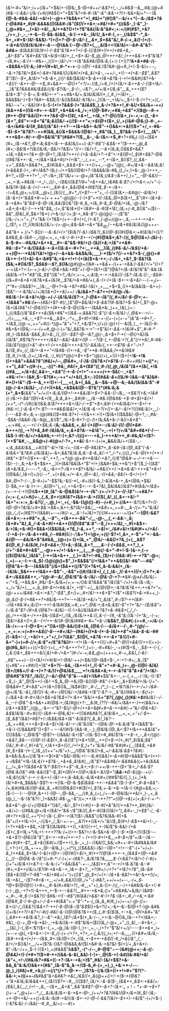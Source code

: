 _)&!+:_#+"&(+;(++(_(&_+"+$&(+-(@&;_$-@+#+*+/-&$?+!_-_/+#&$--&__#&;(*_@+#(#&:-(_-_&&/-_(/&-_(+#((_#&$()+"+$&"&?+#-#-(&"_-&"-&&-+?(_+-&&+&_)+*--_-(&__(@-&-#&&_-&_&(-+&!+)--_@_++?&$&*+"+!_#&)+"(#()$"_--_&/+_+*_(--&_-/&$+?&(-@&#&*_#(#-&&&&(()(&&#-/&"($()(++&+;+#&!+#+*()(_&$-_(-&"_)-(_@+#&+__(+&)-+&!__&/+*&?()+!+?$"&&(/&:&"&#+;+:+/(#(#$?_+&?_/++_(-_-_-*-&--((-$&-&)&$_-&:(-+*&-_(&!(/_&+#-)_+-_(/&$$"-*_&-&+_+#+$-)&!-$&$_)-*(+()+?-@-$-/&!-)__&*_$+$&"&/_#-(-+_&((-(+/(-+:&*&!()($_/&!&/_#+-&--_-@(&&:(--@-/$?+(___&($+$+!($&!&)+:-*&#-*&"&?-_&#&_+___-$(&&$(___(&(#+)-)-$$"&?&*+?+(-$-)(/_$(#+!(*+)+#&+&_-_&!-$$"+"&#+$&"(&_+&!_$+)&)+_(_+$+:&)-$_@_@+*++&!_(+++&&:+*$"&!&?-(&;_#+;-*&:(+-*-#&*+-_)(*_)(+-)&!-/+-+(&"&&_#_&(@&:&;_(+:(-(+()$?$?__&+_&+#&-_/(-+$&$&+(/(-&;-)_#+!(#+_&!_#-*+-+__-()-)_@(-+&&:_)$?&#-@+#_(+(-$-&(*+$--_)-$&:+?&?&!+$&*(-&#+?&#&!()(/&#(*(*&_&(+&-_-++/-_+!(--*(+&:-$$"_&$?$"($(--$+_&)&!+"+&-&+_(/(/-$&*($&)&!+$_-&++)&*+*&?&_-)_-+!+!_&&#(/&?+&-*+$(/(--&++-@--+$_#+*&_&*---@()+"+?_/+-_)($_/+#_(+(+)&/+:&++&-/-)($+!&/-__)&"&?&&&#&/&$&/(/&-$?_/&:-*_$-(-_-/&?-_+/+/&+(/&;&"__&_+++($?&!&*+:$"-)-$-_+;_$-#&)+-+"-++#&+&/+;&)&(&)&!(*_(_#_/+(&!+;_-&&&$&/-)+$+?&#+-&$&;((-&((&$&&(-&?&/+:_)((&--_+)&/+;_$+)-$-/+?+;+)(_-#&)--+"+;-&&)(#+&-$__-(+!+?_&&$-)+"&)&$_$_)_&-/+?&*+!_#-&(/+$&/&_+*-++)(&&*+*&+(((&+#+_-+-&$?_+&*&&+&_/+;+((@-$_#+;+#&;+&$"+)($_@_--#-+(#+*-@$"&&(((*-*+?&$-@+(($(_+&+!__+(&_+?-@(/((&+_(+-+;+-()_-&+(&+"_$$"+:+$+"&"&;&(()&/-+_(_/($-++"+;+$(@+_($+_(/_+(/&#-@&;()-#-_+--&+/&#&-&!(#_$_&(_(/&"_&_(-++?--+(&+&$+-&/$"-+()&&+:+_&)_)($+"+/_+-#&--$(-_$+"&?$?_--++#(&&*_&(*_/&_+$&&&:(@&!-+_#&"(&_)__$?&&-/+$+)___(&"-*+*&$+*-#(*-+-@+$&!&"$"(#&#+?($__&-_-&-(&+:+$_#__+?+#&$_(($-)()+_($&*(#+_(&-+&?_@+:&;&$+/&-+-&&_)&/_)+_+)-*&?-#$"(-&$&-+"($-++-_@_&(#+;-$&!_&+?(&()&/&;-$&/+?&$_/+"((+:-)&$(+$?__--_&+)&;&;()_$&$+*&*&?+)&;+$&*+?&*-@-@+?_(&)&?+*+(-(+&-&&/+?-+$"+:+$(@+)_$(#+$&?-@&((#&?&++:-&_-+)&&+!&&+#(/+(+!&"_-_)_++:_--*_+-(&+_$(/$?_((_&&-++"_$_$&/+$_&&?+__$(#(&&+_&&$+$+-++(/++_--@+"(@(_-#+/&+&--&&!&;&!(+&&&$-)+_-#+)&*&?-(&;($-/+$+$&((@&!+?-)&&&&(&-#&_((_/+;(+&-_@-)+++_-#+?_+(@-*+?+"_-(*-/&+_($"(&_)+-+*-@+$_(($&"&)&;(/&$-/&++)_)+"__-@-&&)(--_+_+:&;+#&(&--*_/-_(((-_-($&)(*(&$?(#+"+&+*&/_)&#&:&:$?-/+!+&+;+/+"-_(-&(&?_#-$&-&-(+(--*+:__&#-&+_&&(@&*(#$?($_$-*-/&+_--/+*&$_@+;+/(/&__@+)_(&((/(__#+*_/(+$?-$-+$"+_-(-(((&*(&+;-_&#_@(*--&!&!+)(&-&+(+"_&&&+#-$+(++++$"-@(@(--(_-(+$"+*((-)&&_@+$(&+!__$"(#+-(&+&-&-+&#+"&"&$+$-@-)&;&&($()&"($-#_&_+(&_#-&_$-@&/+)&_-@-/&?+&+;&+&)-*_)-_-++!&"_$&_-)+;$"&)&*((+:(&___#+-_&-#($+!&!_(&;+(-#_$((&"+(_$(--&&"_@&(_#_$&_+?&*_(-/+&-)(/-)+;_$-+_#&-$"_/-@(@(/---*(*$"&"(/&;-/+;+"+_(*+"&&-(+?&$+_(_+*+--$+(+(_(+:&?_(-@+)(@+-_&_--++-++&+(_($$?_)+($?_)(#(*&)&_((&/+-(+-@+;&_&-&#-*+&+"&&_$_@_((-+$&/&_+#&(&)&((@+++-&_&"&$++($_/+"-$()(---&-&(+(+"($(&$?($-_&)-)_$&?(_&)(@-$_((#(@&_+;+#(_&!_&(+($(/$?&#&$_&-)&#--_/(@+:+_+_+&-/-#-(+$+-+(+*__(#(@&$+;&?-/((_$_@()&_+/-_(_&)-(-&-$-#+--#&/&/+&+*&__#+-&"&$-#&!+_()-_(&_)(+&;+)&"+*&#-#&:-$+"+:&/()&&&-+:&+((&:&+-#+?+:__++&__)(&_((#&-&/-/&$(/+&-++)_@+--*&)&?(_&!+!_@+/--&+&&-&&$&/&;___)-*($_/+?(/-+_+&?+$-/_@()+#(&+*-(+!(+&)-&+:&#$"&;+&_++!+!_-(+(&($+&-*+;-/-/&+_+&?_$-$&?(&($&;+#()&!$?_$_$&$--$?_$()_&__(@_#(@+(_(&#-+_+&&_+-/(++_-+&_&:_)-&&(+/+"((+?+_-+(*&*+?+:(_+_-_+;_)-_&)-/-@&_+&&:+#$"+(-@+(&?+($"(@&?+_(&-&_(&?&"&"-&&:(&(&&!&*-*+?+"_#$"(&_$$"((&"+?_/&(+;+-+_+;&!&;+-+:+&&(((-(&?-(&:&:((-_-$&#-((_&_+#+&+&+)&?&*&_+*(&(#__$?&/+&+#&/+)_&-(+:(+(&-$+-+:&+&)-*--(-_$+_($(+-$(*$"_#_+-)_)&&$?+__)&:__-@+?+&-+&?+#&)-)&(+_+___+$+$_((*+&(&&(&--&++(-($&"--+:&?&/+/+/&!_)&*()++&)_++/-/__&/_&&$+?-$&?++(*&(_@-/&_-#&!&:-)+:&+&!+/_@_-+(-/-_(*&!&/&($?-+_)-@&+-(&"((_#+/&(-$-@+;+-+*_)&&&"+#&:(_+--__)_#&(_+$?-#(/_)$"_@+$&/&)+$-&&?(#-_&!&?+$-&(+(_$?-@+(&*_+(&(#&"+)-@&!((_(++(#++&*-$-@(/(&+--(&&&*&:_)++_)&(_)+:-(_((/&$_/(/&"&$+++&($_&+#&"_+((&&_-+;&&&?((-_$"(/-&+/&!&)-/_@&*--+/--_/(+____+&_-_+$?-$+$+&__&$+_-*+__$+#_)+!_#&_-_+-(_(+-(+(+-+"(*&"&_-+_#+?_-+)&$_)(@-+_++"+#((-*(@+"&"+"+?_+&/$?+;(/+)(*-@(+($-$-&($_)__+-(&()-#-#&+&+(@&;--+-(++#_@-)-)+"&/_&&?&:+:+"-+$"&(_+-&&-+)&(_#+_$"_#-#-*(#_)-(&$&&-$&&_&(+&:_)(_(((--$$?-@--&?_@(-_&+$+?-*(--@(/_+&)(&((&!$"_#$?&_$?($+++++/&*&)-*-&&)-&&!+$(@--$?($-(_+-@&:+?(_&"(/+*&!_#-#&-((&($?_$($(@(_(+&"-#+*+!-(+++$&!++++&?(/-&&)&/(_++-+$?&-&*+"-/+?&/($_#+_(/_(&!+-&++"+)&#&-((+:+&_-$"+*&_-#(&&_&;(*+&(#&#($_#_)+/&_()+/_)&*&_-)_#(/(*(@(/+$_++$+"(@(/+)_+(((+($+(+!__&-+!&((++&&"+_&*&*&?$"(#&)+/--_@&#+_-(-)&-()&?&+(+$?&-_/-__-_#++_#&(+__$+((*+;+$+"(*_&$"+((#-(+__-(((*-#&;_#&(+_&*($$"((_#-/((_@_/&(&"(&+*(&(_+!&((#&___+/&+&(_&&+-_+&$"(-+-&-(*+!+"-++_++(_+*-$&(--_+&?+#&:+!+:-)&#_$--$?(#+;-++*+/+&((_$+;-)()(#_&&-&_+_((&/_#-)&&--&"&)&#-#_+()+!&"-(_$-*-&_++!()+:-(___+(_&+(_&&__&--$&-_+_@--&;-&&/(&(&&:$"-#(@-/-&+/&(&)-_-/-/+)(*&&_+&$&&(@--$?&"(*(#&:&;&(+*_&+$__(_&*&"+"+/+/(*+:&;&/(@+!-*+&&/&!+$+?-&&-()-/&;_-+$&?(+&;+)&#((_-_)&:+!-$&"(@(+&+(#__&;&_&*-_&#(#-__/&--#&:(@&#&-+$-#+$(+&(+!(++*_-(*-/(#(/&!(&&;&!$?+*+___+&+/&)-/-+$"+$+;&#-(+*&(&_&/++-$+!-*(#&:+!_(-&-&+?+:$?--+*+#&$(&&)+;+)&!&-&-+?(+((+-&/--&!+?(((#&:&(+__)-(----&$-#+;&;+-(@(#&(($+#&:$?+*(-+)_(&++:+!(+($(&+(($&$&(-@+?_-_#&--$&&-/(&&#-/&:-#_@__&!(_$"_/&:+$-#+?-_()-/_)+(&;&&+&-/-&((+_&*$"-_+;+#&_+;--+(-(+$&;&_-(__&;-&&*&$_+_&(-(+(@+--/&:&)-(((-@(*&#-&+++/()_-+?(*&_&#-)&)&/&_+;&+$?&:-+&!&"+_-*+(+?_(+/&"&#+#&*(-(---_(&$-)-#(-&/+/+&&#&;+-+!-)+;&?-/((()+---+&_)-*+*&!+*_#-#&;&!+($?-(++$"&#_-__&$_@+)-#(@+/_-$?+_+$++&(__-&+$+$_-_(+)__+_&__&&(&/+*+(___$&-_-+;&_&&&!&&__+#()$"-_&!+?&_-/+;-((&+_-@-#&)$?+_&-&#-)&:(@_&$"_(_-&-&!&&+"&?&#-(_/&(&_&*_)+-_&+;&*&?&)&:&;&:-$-&_&(-+"_/-*+;()()_/+&-@(*+(+*-)(#&"+:$?_+(_($+*--&"_++?_-+*(@-@+#+*&!&(-+&?_/(/$"_@&#-+-/-+-+&_---*($(--/-_&;+&+$+$&*+__)(*(&&?&&(&+"$"+!+;(&&#+$&;+*&"(+$"($_(-((&$"(_&+&/&$_)-----*_-&;_-&++?-/&++*$?_+&!&/_-+#&$($(++(-+&*&:&!-+++&"+&+!_((@&*&/_)&+(*(+_)_)(/-$-*_-+$(_+$&;+/+-&+_@+-&)_-((+&&;-$&(+-_$+/+)+?&#_@+?-/--_$-#+)+"-$$?&;-&((-*(_-#+/&!(-&_(-&)&*&-+_&*(@&;+$&)()-$&_++-&-)+:+-_&(@+"(_+/_++&+$+:-+-$+?&)_$&)&&_((&$?+#(&&/+!&$+(+:-_+-(-+!(@&__$+*(#_(&"-&-@&$(*&!+-+-(*&"_-(+-/+?-)+-((-)$"--+#&?+(+;+-(_+/+#()+-_(_&_$++_)(#_)&?+(_&&_+-&:+(_(($(_&!_((_&+-+&!-*(&+"+:+:+_&-&?(/_-_@_)+:_+(_-$&-((_@(_()-#_)--(+_#_)+:(/&*__+-&?(/&_+?+((-(@-@+?&!&/+#+$&:+$&_+;&++;&?_(&)+$&/__-*&#++_++#-__&-/(+-*+"&/&)(@_/_/(+(#$?(_+!(&&#(+--+/_#(/-+__&:-)_+_)&)+?(/()_#+$+$++--+/(__)+"--(@(-&*&?_(&_+&+;-++#$"+_&_--$"-_+(&+++-$&"-/__-@-__(_+-&&:-_&;(&+#+"&)_&_/-&-&+#(++&++()(@($$"&:$"-*-$_/+++/&)_-_#(+&$+-&:+)&;+&-#()+$&&+)($&)&*&;+?_$_)-&_++*_-+$_)+:_/&#+*&!+!&#(#++_/+&(--)-+&-(*+*-/&_-*&++#&_(--#&#(*__&)_)-/_(__&_+*_)+!_@+;+(((_-$?+!_&+_+-$"+"+:-&&*-&(@----&*&/&+$"&#&&__(@+)+:()+(&_+"_@&/--&&()+?&_(+(__&$?_$(@_#_)-&(&(#_(+$+&&$+;$?(+&;-$(&_&+?____&:-(-(+$&$_++?_)_+(/+"-$&*_#+&$"__-@+++/+!-&&++__(___#-@(/-&+"-#+!-$-)&-+;(-+(($(@&!&/_)&)&"_(-*+(&+&++__(_)+:&?+!-#&_($_)+(-)(&&_-#(-+-+?$"-@+;(_+(--+;-(-+-&_$(-()_@(@()+_$"_)+$&$&"(/+!&&+"++&$((&!-#&"---#&"(@&"&+-$---)&$&($"(/&+($_&++_((/$"((+?&*(_&-&:&&(+_/&--)&)&:_$&*+++!&&++-$$"-_-&$"+((#_/(&_/_$+)_(_)_)&-_)(-&++)((+;()+?+;&-&*-/&$&$&++_-*(@-#--&/_@&!$"_&-&-/&/-_-@&-()-_+?-+__&#-@__+/-/__&/&$(-+:$"+$_-+&&;&*_#&/-$+;&/&*+(+;+-+/()&:$?&&&"&"(&((&"-/+)+/&:(&-/&;-+_/+"&(+(___+_&_$_#-$+!+#&:&(+_+!$"-+(__&(@(@+;-_&?&!&?&++;++&?+"+;(@-+_++/_&_#&:+&+:+&$?_/$"-$$"_$+/_)+:_#+*_)&!-++&_+$"+)$"_+(&$?(+&:+#++_)-@_&()-$-)+#&++?+#&)_&-++?+*--+(&)_$-*&/+"(_&)&"_#-/$?-++(&#-_-/(&+#&:_#+;&/()_+-++!-_&!&#($&;+#_++*_@&:+;&*&;&$(-$"+?+"&/--($_/_&$"+(-/&:&"$?-(_#+_&:(@&?+-_&(*&)--((-)+&_(_/&)&_&#+?&?+&-#&$+(_/_/-@_/+++)&*-/+++$_&-_((&$+!_/(&_/&(&/++&:((_&-(--(#_-&"&;((&:-)+"&;_-(-+;($&!+&&+()+;&--(+!++-_&!(#-@(&(#_#&*-#+"+&-/_/__&$&?_@&#(-(++#_-+/&-(+(&-/+:-+-(-@+$+;+"()&+(@-&&/()_$+)&_(@&:(---&(&*--(-_#-*(@(--_+_+:+:+(+#++&$(/-$--+#+/&)--(#&)+((*&-(*-$-)&)+*$"+)&&-$-_&:-#_#(_($-$&$+:-/_-+&(++_+"+/_(+?(&&"_$(@(*_+&?&-++-&+"&!(/(*+#-&+"-)+)+#-/_/+;&:$"+/$"&?_&(__#+-+!+(&--&++(((/+#+_&"-@((+&&!((++(_(++)__-@(#&_&__#(++((/+$((-)+(__+?-&+++?+?_)+(-_-#+#&(-_-+(#($+$_-_$_$-+-(-(_-(_&:()&+_$&+++&(($__($&)+#-/+&+"(#-/+-+;&$_@+(++++_#-+_&&)_(-&(-_#$"+++)--((+(&)+!+#_/&!+!-@&!-_++(_+$&/(@-(&$+$-_+-+?-#+;_&_($"((+#&"+++#_#_/()+)&"__+$+?(--&&_-(&++(+!_/(-&"+*+#-&_)+-_@-((@(-&)&)($+/(#&*+/(-&-+)+?_-&/_)(+_@&)&$____+!+/&$&+&;_+_-+-&?&"&"&+&"_)+!&)-@&#$"$?$?_/&((/_)--&/-@&"$"&*--+*&(+!(*&#+__$&"&+--_+-(_+__-/-)&;-((-$?+$_(-_&"_@($++(-_(&!_-+$_&_@-+&;(@-&()(@-#&"-(+&+;_&+$(#&!+/&-(/+"-@&*&#+?_#+&&"+*_/+)&+()_$()&__)&$_#($(-_#-/__(*_)--(_+!&?(&(+-*-/+/-/&#-@+/&"&;-&(_($(_()(-&;-#_+-)_@()&/_-+)&#&:+!$"(-&?-+__&"&)(#&&+;-$(/+)-(-/&&+&-#-#+)&(+$&+&?&$+?+:&*+"&_&_(++&__+"$?(_(@(_()(#&:+$___#&*(&(--/-&_--(-@&"-&+*&&+_+#(@&:+;(&(#_@(*+?-__&(#_($?$?(*_--#&/+/_&&++-_)+*(&&/++(/&++&_$$"_)(@__-&+-+"&?-$(_(/-@+(++&_+&__(__#+#_+&-++&#(-+"&/-@&+&)-*&$&)&!&:-#+#(/()-(&#-*-@&;&)+-+!()&#&#&?(_&!&!&*__+_+_+"+/-$+-($_&$"(&&)+#$?+(-/&$&/&&+(&"-&(&$?(_&_&!_)&?--_&_++#&;+++$+$+&+$(*+)&-&!-+-/&"&((_&"--(@&-_@-+&:&/&"&+_(&&$"&-+&-)-((/&&&#$"()+$$?---$&!(#($-)&&-#_-_)_@&!&:(@_&+:$?+!&_+*+&&)&"+_((((&$&:-/_@&!$"-@$?+-(/&&&)-&+)$"_-_/(&-$((+#_#&)$?&--*+$-+_-_&+/(@(-+&&?_$&_---(_((@-)(-&$(+_&-&()$"(/+&+!(@__++()+$-+(*_#(*_$(&&;_$&"()&/_#-#-/_#(+&"(_+)&*+$+((/_/_/+!+$_)+*+"&/&(-#&"&#(#+(__($&$_+&#(#_$+*_$&-(*-(_)&_(/(++"+/&"+)-__/(@&"&!&((+&_+/-&&)&:&$+?&#_(-&+&&:&;&_+/(/&"&*_-+$(*&"+$&)-@&:+!-___--&;_#((&&_)+-&+_#(@+&&&$"&+(*+!-+-/&$&"+!&-(_&;&(++$?&-_+&*&_&!&#(__/&"$?+&&#&(+:&&_#_&&_((+*+&(&&&(__/+_&*+?_(&$&*&"&?-$&!(++_+*$"-&_&+;+$-/-++/&-++-(_$+"&+_/-&&:$?(@&:&(_)&"-#&-&&(($"-$_$(*(@(*+((@+/&&+:&)($+"(__&&-+(__(-&*(@--+(_/-+&;&!_)(/&"-(-+-)-&_++(-(&!-++;&-_&&;&;_-&/&*&#+/(#_#$?&)((_)_(+_(*&(&!+#+&_$&&&/-$$?-*-*()&:-@-&-$_$(&&&-++:-*&&&"($-)-$+"_#-&+&&"-(+;&#(#&(&((@-&&_&_+#()(@&$((+#($(+(_$?&;+-_&-+&-+(&-(-(#_@_+_&&;+;_-($-(---)---@(#_&++(-(@--_@-&&_-__/(#_&_(+)_/+--#-@&(&/+*&(+_(-_+_&(@_)_--&-)&"&?(-_)+&&$(_-#&_-$_@-$&"_)_(+;_++)&--*+?$?$"+_(*(@-+&*(+(_+;&)-(-+-*-&&+&"-@-_(/+_(/_@&$+"()&?_-&(-_$?+(+#()+-_$-#(+&"&!(/++&?+*_$_#(*(*&/-+_&_/+)--(_(#_&&;_@+/&*+(&*&!+"&&-/$"(&(((_&*-#((&(((&)+"(_&#+-_)+$$"-/_-&-(#+?+*(&()_++*(+(-(&-(_@+-+(&?($_/-/&&$"(/&?&(&&-#(+&(&"+/(++!&:+)+_-/(/&+_/_$_/-_+:-_+-__&?(*+((&+/+"&)($_$(#+)-&_$+*&!+)-_-(+?+*&$+_+$&_+)$"_$((&(&#&:++()_+&!()(++!_+-)&)$"&-&&(_-(+&($+/_$+!&;+*_/&;+!-++$+?$?&-_(+/(_++-$&?+/-&-$&*+&-@-)-$-*(&+/()($($---+&+$?_/-@_&((&"$"_$+:+-+#_+(++-+_$?-(+$+!(-_#+!+$__+#-$+/$"+/&--)&--@+#(#+-$?__&+_&()&#(*+/($+++)_&-_+_(--/(&&!((_&&;+#++-#+(&#&&&/&#(_+?-)+!_(&_+-++_@--&!&_(-_+(*((_)($_&&&_)-/&)--(@+"+!+*-_-_$"-(+"+)+)-&_)+*&&_$+!&/-)-&(+(@+:-)_@_)_#((+$(+_#(*+?(@(&+++-+_(&&$_+(@-+&#(__)(--@_@&_-&-)$"((+#-*-/-)+;+-(#&?-_&/&?&?&____$-(+&&?+/&!+_(-(_-#(+()+"+/&!&_+)_+&?-*(--&-&-/+"+&&*(&&"-+--_)&$(*+;&"+-+(+!&:&?&-&:-#(#+;+$++(/&/+/$?(#-*&+&:-+_)&+-$+?__+?(#+/-/+?+"+!&?+?$"_(&-&#($&+&((@+?-#&"-+&)+#&*+/+"(+((_)$"_@_$+/+(+:-)&+&_-&&?++&!-&_++!_)_(+;(&-+&(__-($?+#+&-+__+/+#_&&)()(@_/+"-(-#&?_++/++(+--_-(+_$-*_@+$(@(@((-)+#+__#-&(#+#&!+?(_-#__+"+)_&-((*-/((_--/++&#&!&-&++(-#(-(-_@_-+?+!(-&++*_+-$-+-$-$_&&?(__#++-+&*&;()+"+#&#&/+_&_(_&/-(&#_$-+_#-_-#_$-(+$&?((-$_#&*_-+!(--#$"(#(&&(+&&!-#-)+?&-(&+:_#_/-+&;+:&#(@&#_$-(-#-@+/-/-&+_+#(&&"+:+"$"-*+-(_(&_&_#(#_)+)+-+/-@-((+-&+/(/-/_((&&?(/&&+?-*+(-$-@(&-*_/$"&$_$()+&+?(/+;-&+-&:-$(@+?-)_@-_&#&(___(+/&_(*+?(+&?+/-#((-#&(-&-((@(@&?&++(_$_(_#-$($(&_+-+&_-@(*&#+"&"(_&#+*-*&!&:&?_(--&"-*&/_)$?-/&*_$(*_&-/--_++:&:-@()&_(&--+?+)&&+;-#&)_-()-+_@+&-*&(-_-*&:&((&-+-#$"&!&+($(((&_/-@+_+"_((_&!_--#+&+_-__(&)_)-(_@+:$?($+-(_+_-@_)&-(@-)_)+-_+_-_/+?+"$"&!+_+/(/-*---$+*&*_)+(+--+-@(_+$+&+:-)+*-$_((-(+-/+?+_+?+_+:(_&/((_)+;+!--&;___((*&#+/&/&;-(&#-*+&+(+)+--(&&_#+:(&(@+:(*_((&_+-$+*-+&$((-#_/+&(/&"_/_-&!+/+$()&)+__/++_($?&-()&?-@&&&;&!($(+&#-&-+&?&)-$(+(/+_&+&*(-&"-/&:-/++_$-(-)($+)_+(#&&$"&__&$?_-(*-/--_#-@$"__+__$-$-)&#(@+_+;-*&-((-@&*&)+!(-(*_#+?($+#-*+)(&&-&-&(_&&)-)-)+-_@($-+(-&#_)_)&:_#&!+_&!(*&"+_+!-/(#&*_/&?+#_&+((-+?-(&+-+&;+)$"_#&!-(&/+$$?+&-&&_&"&:&/()&&++(#&"_(&-$"&_&-+/($-&_#-(+_+)_)_+&:+*-/---@_)_/(#&)+#_+&;(/-+(/(*(/+?-@-*--_)$?&$-$(/&:($+((++!+#+"$?(*-&&:+;+/((++-/__&#&*$"&+&#&?-*&(_/&$((+_&*(@+*+_(/+!-+($-*(@&?+"&+&!&;&)&&&++(_(&!(($?+:-#__((($$?_(&/+:-&-$($-_(&&*+_&$+:+&&(+:($&)_&(__/_(+!--_&_--(&*__&+&"_&&"&#$?-@+-&_+?-(&$+:_++!-*+$-#-+_$+?()+-+"_@+)+--*_/__&/&/&(&+-&-*&*-@-_(++/+?&?(#&)(@+/&+(#_$_(-)&;-*+*-@++&/_-++((+_&:&:-&(#-+&!(/_&-$+-+)-@-(-&&?(&(*-$+_+)-+&)$"-(+/+$-)(-&?&:&(-/-/&&(--#_#__&/+(---#(+
